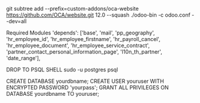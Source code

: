 git subtree add --prefix=custom-addons/oca-website https://github.com/OCA/website.git 12.0 --squash
./odoo-bin -c odoo.conf --dev=all


Required Modules
    'depends': ['base',
                'mail',
                'pp_geography',
                'hr_employee_id',
                'hr_employee_firstname',
                'hr_payroll_cancel',
                'hr_employee_document',
                'hr_employee_service_contract',
                'partner_contact_personal_information_page',
                'l10n_th_partner',
                'date_range'],

DROP TO PSQL SHELL
sudo -u postgres psql

CREATE DATABASE yourdbname;
CREATE USER youruser WITH ENCRYPTED PASSWORD 'yourpass';
GRANT ALL PRIVILEGES ON DATABASE yourdbname TO youruser;